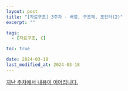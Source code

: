 ```yaml
---
layout: post
title: "[자료구조] 3주차 - 배열, 구조체, 포인터(2)"
excerpt: ""

tags:
  - [자료구조, C]

toc: true

date: 2024-03-18
last_modified_at: 2024-03-18
---
```

[지난 주차에서 내용이 이어집니다.][def]

## 

[def]: https://orbit3230.github.io/2024/03/14/DS_week2_2/